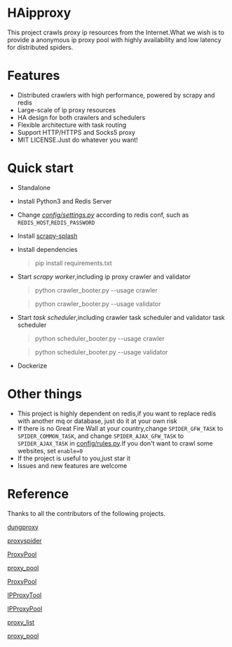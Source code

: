 # HAipproxy
This project crawls proxy ip resources from the Internet.What we wish is to provide a 
anonymous ip proxy pool with highly availability and low latency for distributed spiders.

# Features
- Distributed crawlers with high performance, powered by scrapy and redis
- Large-scale of ip proxy resources
- HA design for both crawlers and schedulers
- Flexible architecture with task routing
- Support HTTP/HTTPS and Socks5 proxy
- MIT LICENSE.Just do whatever you want!

# Quick start
- Standalone
 - Install Python3 and Redis Server
 - Change *[config/settings.py](.config/settings.py)* according to redis conf, such as `REDIS_HOST`,`REDIS_PASSWORD`
 - Install [scrapy-splash](https://github.com/scrapy-plugins/scrapy-splash)
 - Install dependencies
   > pip install requirements.txt
 - Start *scrapy worker*,including ip proxy crawler and validator
   > python crawler_booter.py --usage crawler

   > python crawler_booter.py --usage validator
 - Start *task scheduler*,including crawler task scheduler and validator task scheduler
   > python scheduler_booter.py --usage crawler

   > python scheduler_booter.py --usage validator

- Dockerize

# Other things
- This project is highly dependent on redis,if you want to replace redis with another mq or database,
just do it at your own risk
- If there is no Great Fire Wall at your country,change `SPIDER_GFW_TASK` to `SPIDER_COMMON_TASK`, and 
change `SPIDER_AJAX_GFW_TASK` to `SPIDER_AJAX_TASK` in [config/rules.py](./config/rules.py).If you don't want to crawl
some websites, set `enable=0`
- If the project is useful to you,just star it
- Issues and new features are welcome


# Reference
Thanks to all the contributors of the following projects.

[dungproxy](https://github.com/virjar/dungproxy)

[proxyspider](https://github.com/zhangchenchen/proxyspider)

[ProxyPool](https://github.com/henson/ProxyPool)

[proxy_pool](https://github.com/jhao104/proxy_pool)

[ProxyPool](https://github.com/WiseDoge/ProxyPool)

[IPProxyTool](https://github.com/awolfly9/IPProxyTool)

[IPProxyPool](https://github.com/qiyeboy/IPProxyPool)

[proxy_list](https://github.com/gavin66/proxy_list)

[proxy_pool](https://github.com/lujqme/proxy_pool)

